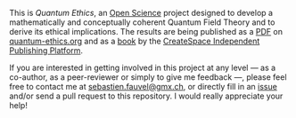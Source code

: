 This is *Quantum Ethics*, an [Open Science](http://en.wikipedia.org/wiki/Open_science) project designed to develop a mathematically and conceptually coherent Quantum Field Theory and to derive its ethical implications. The results are being published as a [PDF](http://quantum-ethics.org/Quantum%20Ethics.php) on [quantum-ethics.org](http://quantum-ethics.org/) and as a [book](http://www.amazon.com/Quantum-Ethics-Spinozist-Interpretation-Theory/dp/1481811703/) by the [CreateSpace Independent Publishing Platform](https://www.createspace.com/).

If you are interested in getting involved in this project at any level — as a co-author, as a peer-reviewer or simply to give me feedback —, please feel free to contact me at sebastien.fauvel@gmx.ch, or directly fill in an [issue](https://github.com/sebastien-fauvel/quantum-ethics/issues) and/or send a pull request to this repository. I would really appreciate your help!
